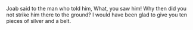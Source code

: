 Joab said to the man who told him, What, you saw him! Why then did you not strike him there to the ground? I would have been glad to give you ten pieces of silver and a belt.

